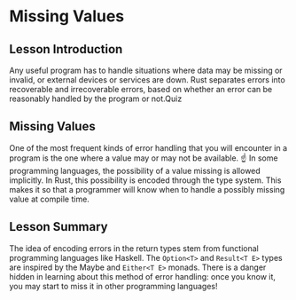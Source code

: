 # Missing Values

## Lesson Introduction

Any useful program has to handle situations where data may be missing or invalid, or external devices or services are down. Rust separates errors into recoverable and irrecoverable errors, based on whether an error can be reasonably handled by the program or not.Quiz

## Missing Values

One of the most frequent kinds of error handling that you will encounter in a program is the one where a value may or may not be available. ☝️ In some programming languages, the possibility of a value missing is allowed implicitly. In Rust, this possibility is encoded through the type system. This makes it so that a programmer will know when to handle a possibly missing value at compile time.

## Lesson Summary

The idea of encoding errors in the return types stem from functional programming languages like Haskell. The `Option<T>` and `Result<T E>` types are inspired by the Maybe<T> and `Either<T E>` monads. There is a danger hidden in learning about this method of error handling: once you know it, you may start to miss it in other programming languages!
